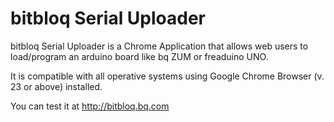 
# bitbloq Serial Uploader

bitbloq Serial Uploader is a Chrome Application that allows web users to load/program an arduino board like bq ZUM or freaduino UNO.

It is compatible with all operative systems using Google Chrome Browser (v. 23 or above) installed.

You can test it at http://bitbloq.bq.com
